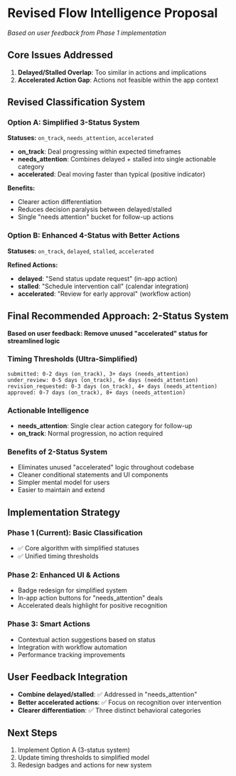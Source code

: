 # Revised Flow Intelligence Proposal
*Based on user feedback from Phase 1 implementation*

## Core Issues Addressed
1. **Delayed/Stalled Overlap**: Too similar in actions and implications
2. **Accelerated Action Gap**: Actions not feasible within the app context

## Revised Classification System

### Option A: Simplified 3-Status System
**Statuses:** `on_track`, `needs_attention`, `accelerated`

- **on_track**: Deal progressing within expected timeframes
- **needs_attention**: Combines delayed + stalled into single actionable category
- **accelerated**: Deal moving faster than typical (positive indicator)

**Benefits:**
- Clearer action differentiation
- Reduces decision paralysis between delayed/stalled
- Single "needs attention" bucket for follow-up actions

### Option B: Enhanced 4-Status with Better Actions
**Statuses:** `on_track`, `delayed`, `stalled`, `accelerated`

**Refined Actions:**
- **delayed**: "Send status update request" (in-app action)
- **stalled**: "Schedule intervention call" (calendar integration)  
- **accelerated**: "Review for early approval" (workflow action)

## **Final Recommended Approach: 2-Status System**

**Based on user feedback: Remove unused "accelerated" status for streamlined logic**

### Timing Thresholds (Ultra-Simplified)
```
submitted: 0-2 days (on_track), 3+ days (needs_attention)
under_review: 0-5 days (on_track), 6+ days (needs_attention) 
revision_requested: 0-3 days (on_track), 4+ days (needs_attention)
approved: 0-7 days (on_track), 8+ days (needs_attention)
```

### Actionable Intelligence
- **needs_attention**: Single clear action category for follow-up
- **on_track**: Normal progression, no action required

### Benefits of 2-Status System
- Eliminates unused "accelerated" logic throughout codebase
- Cleaner conditional statements and UI components
- Simpler mental model for users
- Easier to maintain and extend

## Implementation Strategy

### Phase 1 (Current): Basic Classification
- ✅ Core algorithm with simplified statuses
- ✅ Unified timing thresholds

### Phase 2: Enhanced UI & Actions  
- Badge redesign for simplified system
- In-app action buttons for "needs_attention" deals
- Accelerated deals highlight for positive recognition

### Phase 3: Smart Actions
- Contextual action suggestions based on status
- Integration with workflow automation
- Performance tracking improvements

## User Feedback Integration
- **Combine delayed/stalled**: ✅ Addressed in "needs_attention" 
- **Better accelerated actions**: ✅ Focus on recognition over intervention
- **Clearer differentiation**: ✅ Three distinct behavioral categories

## Next Steps
1. Implement Option A (3-status system)
2. Update timing thresholds to simplified model
3. Redesign badges and actions for new system